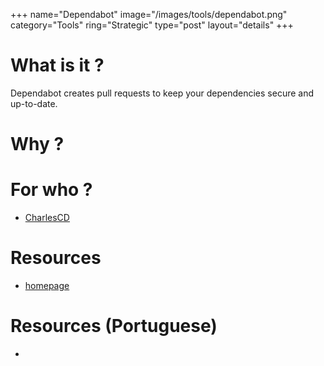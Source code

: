 +++
name="Dependabot"
image="/images/tools/dependabot.png"
category="Tools"
ring="Strategic"
type="post"
layout="details"
+++

# What is it ?
Dependabot creates pull requests to keep your dependencies secure and up-to-date.


# Why ?


# For who ?
* [CharlesCD](https://charlescd.io/)

# Resources
* [homepage](https://dependabot.com/)

# Resources (Portuguese)
* 
